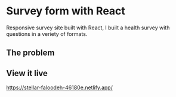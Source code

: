 # Survey form with React
Responsive survey site built with React, I built a health survey with questions in a veriety of formats. 

## The problem


## View it live

https://stellar-faloodeh-46180e.netlify.app/
